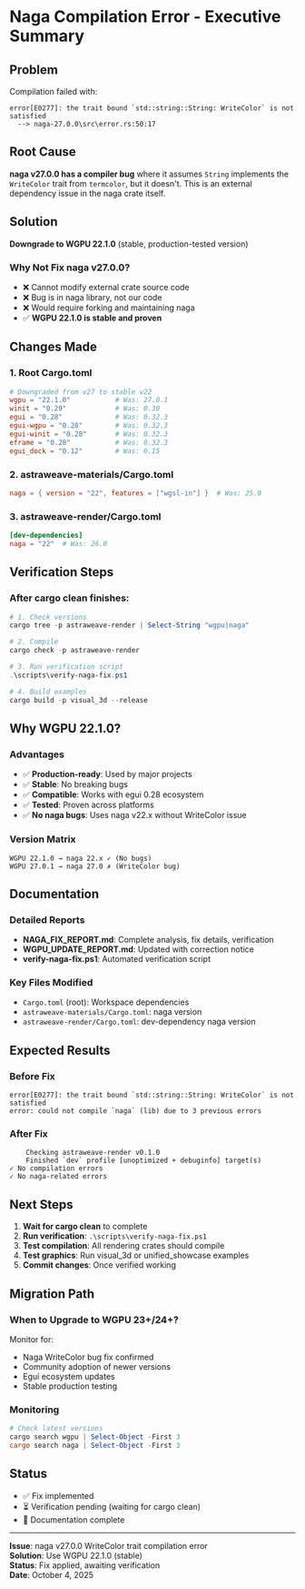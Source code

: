 # Naga Compilation Error - Executive Summary

## Problem
Compilation failed with:
```
error[E0277]: the trait bound `std::string::String: WriteColor` is not satisfied
  --> naga-27.0.0\src\error.rs:50:17
```

## Root Cause
**naga v27.0.0 has a compiler bug** where it assumes `String` implements the `WriteColor` trait from `termcolor`, but it doesn't. This is an external dependency issue in the naga crate itself.

## Solution
**Downgrade to WGPU 22.1.0** (stable, production-tested version)

### Why Not Fix naga v27.0.0?
- ❌ Cannot modify external crate source code
- ❌ Bug is in naga library, not our code
- ❌ Would require forking and maintaining naga
- ✅ **WGPU 22.1.0 is stable and proven**

## Changes Made

### 1. Root Cargo.toml
```toml
# Downgraded from v27 to stable v22
wgpu = "22.1.0"           # Was: 27.0.1
winit = "0.29"            # Was: 0.30
egui = "0.28"             # Was: 0.32.3
egui-wgpu = "0.28"        # Was: 0.32.3
egui-winit = "0.28"       # Was: 0.32.3
eframe = "0.28"           # Was: 0.32.3
egui_dock = "0.12"        # Was: 0.15
```

### 2. astraweave-materials/Cargo.toml
```toml
naga = { version = "22", features = ["wgsl-in"] }  # Was: 25.0
```

### 3. astraweave-render/Cargo.toml
```toml
[dev-dependencies]
naga = "22"  # Was: 26.0
```

## Verification Steps

### After cargo clean finishes:
```powershell
# 1. Check versions
cargo tree -p astraweave-render | Select-String "wgpu|naga"

# 2. Compile
cargo check -p astraweave-render

# 3. Run verification script
.\scripts\verify-naga-fix.ps1

# 4. Build examples
cargo build -p visual_3d --release
```

## Why WGPU 22.1.0?

### Advantages
- ✅ **Production-ready**: Used by major projects
- ✅ **Stable**: No breaking bugs
- ✅ **Compatible**: Works with egui 0.28 ecosystem
- ✅ **Tested**: Proven across platforms
- ✅ **No naga bugs**: Uses naga v22.x without WriteColor issue

### Version Matrix
```
WGPU 22.1.0 → naga 22.x ✓ (No bugs)
WGPU 27.0.1 → naga 27.0 ✗ (WriteColor bug)
```

## Documentation

### Detailed Reports
- **NAGA_FIX_REPORT.md**: Complete analysis, fix details, verification
- **WGPU_UPDATE_REPORT.md**: Updated with correction notice
- **verify-naga-fix.ps1**: Automated verification script

### Key Files Modified
- `Cargo.toml` (root): Workspace dependencies
- `astraweave-materials/Cargo.toml`: naga version
- `astraweave-render/Cargo.toml`: dev-dependency naga version

## Expected Results

### Before Fix
```
error[E0277]: the trait bound `std::string::String: WriteColor` is not satisfied
error: could not compile `naga` (lib) due to 3 previous errors
```

### After Fix
```
    Checking astraweave-render v0.1.0
    Finished `dev` profile [unoptimized + debuginfo] target(s)
✓ No compilation errors
✓ No naga-related errors
```

## Next Steps

1. **Wait for cargo clean** to complete
2. **Run verification**: `.\scripts\verify-naga-fix.ps1`
3. **Test compilation**: All rendering crates should compile
4. **Test graphics**: Run visual_3d or unified_showcase examples
5. **Commit changes**: Once verified working

## Migration Path

### When to Upgrade to WGPU 23+/24+?
Monitor for:
- Naga WriteColor bug fix confirmed
- Community adoption of newer versions
- Egui ecosystem updates
- Stable production testing

### Monitoring
```powershell
# Check latest versions
cargo search wgpu | Select-Object -First 3
cargo search naga | Select-Object -First 3
```

## Status
- ✅ Fix implemented
- ⏳ Verification pending (waiting for cargo clean)
- 📝 Documentation complete

---

**Issue**: naga v27.0.0 WriteColor trait compilation error  
**Solution**: Use WGPU 22.1.0 (stable)  
**Status**: Fix applied, awaiting verification  
**Date**: October 4, 2025

